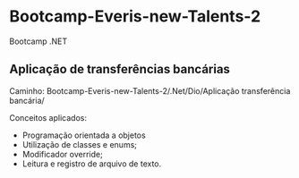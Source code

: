 # Bootcamp-Everis-new-Talents-2
Bootcamp .NET

## Aplicação de transferências bancárias
Caminho: Bootcamp-Everis-new-Talents-2/.Net/Dio/Aplicação transferência bancária/

Conceitos aplicados:
* Programação orientada a objetos
* Utilização de classes e enums;
* Modificador override;
* Leitura e registro de arquivo de texto.

